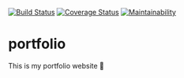 [![Build Status](https://travis-ci.org/nraufu/portofolio.svg?branch=develop)](https://travis-ci.org/nraufu/portofolio)
[![Coverage Status](https://coveralls.io/repos/github/nraufu/portofolio/badge.svg?branch=develop)](https://coveralls.io/github/nraufu/portofolio?branch=develop)
[![Maintainability](https://api.codeclimate.com/v1/badges/bfedb3fb916fd1597118/maintainability)](https://codeclimate.com/github/nraufu/portofolio/maintainability)

# portfolio

This is my portfolio website :tada:
